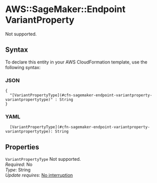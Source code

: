 # AWS::SageMaker::Endpoint VariantProperty<a name="aws-properties-sagemaker-endpoint-variantproperty"></a>

Not supported\.

## Syntax<a name="aws-properties-sagemaker-endpoint-variantproperty-syntax"></a>

To declare this entity in your AWS CloudFormation template, use the following syntax:

### JSON<a name="aws-properties-sagemaker-endpoint-variantproperty-syntax.json"></a>

```
{
  "[VariantPropertyType](#cfn-sagemaker-endpoint-variantproperty-variantpropertytype)" : String
}
```

### YAML<a name="aws-properties-sagemaker-endpoint-variantproperty-syntax.yaml"></a>

```
  [VariantPropertyType](#cfn-sagemaker-endpoint-variantproperty-variantpropertytype): String
```

## Properties<a name="aws-properties-sagemaker-endpoint-variantproperty-properties"></a>

`VariantPropertyType`  <a name="cfn-sagemaker-endpoint-variantproperty-variantpropertytype"></a>
Not supported\.  
*Required*: No  
*Type*: String  
*Update requires*: [No interruption](https://docs.aws.amazon.com/AWSCloudFormation/latest/UserGuide/using-cfn-updating-stacks-update-behaviors.html#update-no-interrupt)